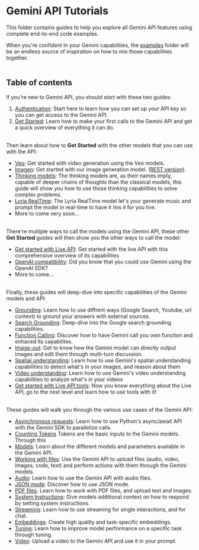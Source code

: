 # Gemini API Tutorials

This folder contains guides to help you explore all Gemini API features using complete end-to-end code examples.

When you're confident in your Gemini capabilities, the [examples](https://github.com/google-gemini/cookbook/tree/main/examples/) folder will be an endless source of inspiration on how to mix those capabilities together.
<br><br>

## Table of contents

If you're new to Gemini API, you should start with these two guides:
1. [Authentication](./Authentication.ipynb): Start here to learn how you can set up your API key so you can get access to the Gemini API.
2.  [Get Started](./Get_started.ipynb): Learn how to make your first calls to the Gemini API and get a quick overview of everything it can do.
<br><br>


Then learn about how to **Get Started** with the other models that you can use with the API:
* [Veo](./Get_started_Veo.ipynb): Get started with video generation using the Veo models.
* [Imagen](./Get_started_imagen.ipynb): Get started with our image generation model. ([REST version](./Get_started_imagen_rest.ipynb)).
* [Thinking models](./Get_started_thinking.ipynb): The thinking models are, as their names imply, capable of deeper chains of thoughts than the classical models, this guide will show you how to use those thinking capabilities to solve complex problems. 
* [Lyria RealTime](./Get_started_LyriaRealTime.ipynb): The Lyria RealTime model let's your generate music and prompt the model in real-time to have it mis it for you live.
* More to come very soon...
<br><br>


There're multiple ways to call the models using the Gemini API, these other **Get Started** guides will then show you the other ways to call the model:
* [Get started with Live API](./Get_started_LiveAPI.ipynb): Get started with the live API with this comprehensive overview of its capabilities
* [OpenAI compatibility](./Get_started_OpenAI_Compatibility.ipynb): Did you know that you could use Gemini using the OpenAI SDK?
* More to come...
<br><br>


Finally, these guides will deep-dive into specific capabilities of the Gemini models and API:
* [Grounding](./Grouding.ipynb): Learn how to use diffrent ways (Google Search, Youtube, url context) to ground your answers with external sources.
* [Search Grounding](./Search_Grounding.ipynb): Deep-dive into the Google search grounding capabilities.
* [Function Calling](./Function_calling.ipynb): Discover how to have Gemini call you own function and enhaced its capabilites.
* [Image-out](./Image_out.ipynb): Get to know how the Gemini model can directly output images and edit them through multi-turn discussion.
* [Spatial understanding](./Spatial_understanding.ipynb): Learn how to use Gemini's spatial understanding capabilities to detect what's in your images, and reason about them
* [Video understanding](./Video_understanding.ipynb): Learn how to use Gemini's video understanding capabilities to analyze what's in your videos
* [Get started with Live API tools](./Get_started_LiveAPI_tools.ipynb): Now you know everything about the Live API, go to the next level and learn how to use tools with it!
<br><br>


These guides will walk you through the various use cases of the Gemini API:
* [Asynchronous requests](https://github.com/google-gemini/cookbook/blob/main/quickstarts/Asynchronous_requests.ipynb): Learn how to use Python's async/await API with the Gemini SDK to parallelize calls.
* [Counting Tokens](https://github.com/google-gemini/cookbook/blob/main/quickstarts/Counting_Tokens.ipynb) Tokens are the basic inputs to the Gemini models. Through this 
* [Models](https://github.com/google-gemini/cookbook/blob/main/quickstarts/Models.ipynb): Learn about the different models and parameters available in the Gemini API.
* [Working with files](https://github.com/google-gemini/cookbook/blob/main/quickstarts/File_API.ipynb): Use the Gemini API to upload files (audio, video, images, code, text) and perform actions with them through the Gemini models.
* [Audio](https://github.com/google-gemini/cookbook/blob/main/quickstarts/Audio.ipynb): Learn how to use the Gemini API with audio files.
* [JSON mode](https://github.com/google-gemini/cookbook/blob/main/quickstarts/JSON_mode.ipynb): Discover how to use JSON mode.
* [PDF files](https://github.com/google-gemini/cookbook/blob/main/quickstarts/PDF_Files.ipynb). Learn how to work with PDF files, and upload text and images.
* [System Instructions](https://github.com/google-gemini/cookbook/blob/main/quickstarts/System_instructions.ipynb): Give models additional context on how to respond by setting system instructions.
* [Streaming](https://github.com/google-gemini/cookbook/blob/main/quickstarts/Streaming.ipynb): Learn how to use streaming for single interactions, and for chat.
* [Embeddings](https://github.com/google-gemini/cookbook/blob/main/quickstarts/Embeddings.ipynb): Create high quality and task-specific embeddings.
* [Tuning](https://github.com/google-gemini/cookbook/blob/main/quickstarts/Tuning.ipynb): Learn how to improve model performance on a specific task through tuning.
* [Video](https://github.com/google-gemini/cookbook/blob/main/quickstarts/Video.ipynb): Upload a video to the Gemini API and use it in your prompt.
